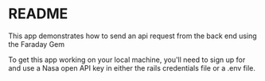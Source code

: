 # README

This app demonstrates how to send an api request from the back end using the Faraday Gem

To get this app working on your local machine, you'll need to sign up for and use a Nasa open API key in either the rails credentials file or a .env file.